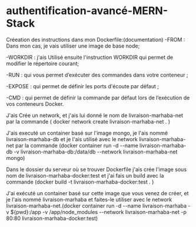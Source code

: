 # authentification-avancé-MERN-Stack


Créeation des instructions dans mon Dockerfile:(documentation)
-FROM  : Dans mon cas, je vais utiliser une image de base node;

-WORKDIR : j'ais Utilisé ensuite l'instruction WORKDIR qui permet de modifier le répertoire courant;

-RUN : qui vous permet d’exécuter des commandes dans votre conteneur ;

-EXPOSE : qui permet de définir les ports d'écoute par défaut ;

-CMD : qui permet de définir la commande par défaut lors de l’exécution de vos conteneurs Docker.




J'ais Crée un network, et j'ais lui donné le nom de livraison-marhaba-net par la commande ( docker network create  livraison-marhaba-net .  )

J'ais executé un container basé sur l'image mongo, je l'ais nommé livraison-marhaba-db et je l'ais utilisé avec le network livraison-marhaba-net par la commande (docker container run -d --name livraison-marhaba-db -v livraison-marhaba-db:/data/db --network  livraison-marhaba-net mongo)

Dans le dossier du serveur où se trouver Dockerfile j'ais crée l'image sous nom de livraison-marhaba-docker:test et j'ai fais un build avec la commande (docker build -t livraison-marhaba-docker:test .   )

J'ai exécuté un container basé sur cette image que vous venez de créer, et je l'ais nommé livraison-marhaba et faites-le utiliser avec le network livraison-marhaba-net.(docker container run -d --name livraison-marhaba -v ${pwd}:/app -v /app/node_modules --network livraison-marhaba-net -p 80:80 livraison-marhaba-docker:test)


